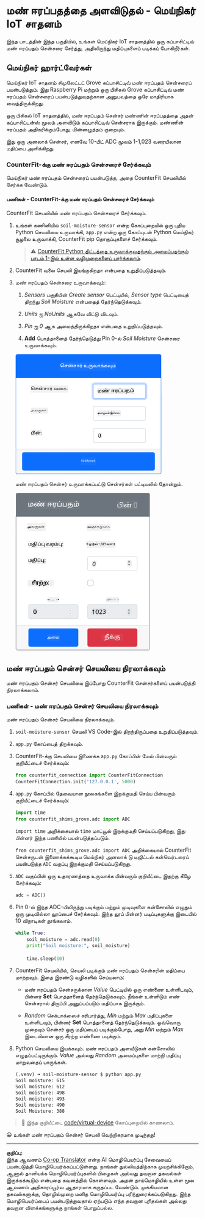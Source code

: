 <!--
CO_OP_TRANSLATOR_METADATA:
{
  "original_hash": "2bf65f162bcebd35fbcba5fd245afac4",
  "translation_date": "2025-10-11T12:24:50+00:00",
  "source_file": "2-farm/lessons/2-detect-soil-moisture/virtual-device-soil-moisture.md",
  "language_code": "ta"
}
-->
# மண் ஈரப்பதத்தை அளவிடுதல் - மெய்நிகர் IoT சாதனம்

இந்த பாடத்தின் இந்த பகுதியில், உங்கள் மெய்நிகர் IoT சாதனத்தில் ஒரு கப்பாசிட்டிவ் மண் ஈரப்பதம் சென்சரை சேர்த்து, அதிலிருந்து மதிப்புகளைப் படிக்கப் போகிறீர்கள்.

## மெய்நிகர் ஹார்ட்வேர்கள்

மெய்நிகர் IoT சாதனம் சிமுலேட்டட் Grove கப்பாசிட்டிவ் மண் ஈரப்பதம் சென்சரைப் பயன்படுத்தும். இது Raspberry Pi மற்றும் ஒரு பிசிகல் Grove கப்பாசிட்டிவ் மண் ஈரப்பதம் சென்சரைப் பயன்படுத்துவதற்கான அனுபவத்தை ஒரே மாதிரியாக வைத்திருக்கிறது.

ஒரு பிசிகல் IoT சாதனத்தில், மண் ஈரப்பதம் சென்சர் மண்ணின் ஈரப்பதத்தை அதன் கப்பாசிட்டன்ஸ் மூலம் அளவிடும் கப்பாசிட்டிவ் சென்சராக இருக்கும். மண்ணின் ஈரப்பதம் அதிகரிக்கும்போது, மின்னழுத்தம் குறையும்.

இது ஒரு அனலாக் சென்சர், எனவே 10-பிட் ADC மூலம் 1-1,023 வரையிலான மதிப்பை அளிக்கிறது.

### CounterFit-க்கு மண் ஈரப்பதம் சென்சரைச் சேர்க்கவும்

மெய்நிகர் மண் ஈரப்பதம் சென்சரைப் பயன்படுத்த, அதை CounterFit செயலியில் சேர்க்க வேண்டும்.

#### பணிகள் - CounterFit-க்கு மண் ஈரப்பதம் சென்சரைச் சேர்க்கவும்

CounterFit செயலியில் மண் ஈரப்பதம் சென்சரைச் சேர்க்கவும்.

1. உங்கள் கணினியில் `soil-moisture-sensor` என்ற கோப்புறையில் ஒரு புதிய Python செயலியை உருவாக்கி, `app.py` என்ற ஒரு கோப்புடன் Python மெய்நிகர் சூழலை உருவாக்கி, CounterFit pip தொகுப்புகளைச் சேர்க்கவும்.

    > ⚠️ [CounterFit Python திட்டத்தை உருவாக்குவதற்கும் அமைப்பதற்கும் பாடம் 1-இல் உள்ள வழிமுறைகளைப் பார்க்கலாம்](../../../1-getting-started/lessons/1-introduction-to-iot/virtual-device.md).

1. CounterFit வலை செயலி இயங்குகிறதா என்பதை உறுதிப்படுத்தவும்.

1. மண் ஈரப்பதம் சென்சரை உருவாக்கவும்:

    1. *Sensors* பகுதியின் *Create sensor* பெட்டியில், *Sensor type* பெட்டியைத் திறந்து *Soil Moisture* என்பதைத் தேர்ந்தெடுக்கவும்.

    1. *Units* ஐ *NoUnits* ஆகவே விட்டு விடவும்.

    1. *Pin* ஐ *0* ஆக அமைத்திருக்கிறதா என்பதை உறுதிப்படுத்தவும்.

    1. **Add** பொத்தானைத் தேர்ந்தெடுத்து Pin 0-ல் *Soil Moisture* சென்சரை உருவாக்கவும்.

    ![மண் ஈரப்பதம் சென்சர் அமைப்புகள்](../../../../../translated_images/counterfit-create-soil-moisture-sensor.35266135a5e0ae68b29a684d7db0d2933a8098b2307d197f7c71577b724603aa.ta.png)

    மண் ஈரப்பதம் சென்சர் உருவாக்கப்பட்டு சென்சர்கள் பட்டியலில் தோன்றும்.

    ![மண் ஈரப்பதம் சென்சர் உருவாக்கப்பட்டது](../../../../../translated_images/counterfit-soil-moisture-sensor.81742b2de0e9de60a3b3b9a2ff8ecc686d428eb6d71820f27a693be26e5aceee.ta.png)

## மண் ஈரப்பதம் சென்சர் செயலியை நிரலாக்கவும்

மண் ஈரப்பதம் சென்சர் செயலியை இப்போது CounterFit சென்சர்களைப் பயன்படுத்தி நிரலாக்கலாம்.

### பணிகள் - மண் ஈரப்பதம் சென்சர் செயலியை நிரலாக்கவும்

மண் ஈரப்பதம் சென்சர் செயலியை நிரலாக்கவும்.

1. `soil-moisture-sensor` செயலி VS Code-இல் திறந்திருப்பதை உறுதிப்படுத்தவும்.

1. `app.py` கோப்பைத் திறக்கவும்.

1. CounterFit-க்கு செயலியை இணைக்க `app.py` கோப்பின் மேல் பின்வரும் குறியீட்டைச் சேர்க்கவும்:

    ```python
    from counterfit_connection import CounterFitConnection
    CounterFitConnection.init('127.0.0.1', 5000)
    ```

1. `app.py` கோப்பில் தேவையான நூலகங்களை இறக்குமதி செய்ய பின்வரும் குறியீட்டைச் சேர்க்கவும்:

    ```python
    import time
    from counterfit_shims_grove.adc import ADC
    ```

    `import time` அறிக்கையால் `time` மாட்யூல் இறக்குமதி செய்யப்படுகிறது, இது பின்னர் இந்த பணியில் பயன்படுத்தப்படும்.

    `from counterfit_shims_grove.adc import ADC` அறிக்கையால் CounterFit சென்சருடன் இணைக்கக்கூடிய மெய்நிகர் அனலாக் டு டிஜிட்டல் கன்வெர்டரைப் பயன்படுத்த `ADC` வகுப்பு இறக்குமதி செய்யப்படுகிறது.

1. `ADC` வகுப்பின் ஒரு உதாரணத்தை உருவாக்க பின்வரும் குறியீட்டை இதற்கு கீழே சேர்க்கவும்:

    ```python
    adc = ADC()
    ```

1. Pin 0-ல் இந்த ADC-யிலிருந்து படிக்கும் மற்றும் முடிவுகளை கன்சோலில் எழுதும் ஒரு முடிவில்லா லூப்பைச் சேர்க்கவும். இந்த லூப் பின்னர் படிப்புகளுக்கு இடையில் 10 விநாடிகள் தூங்கலாம்.

    ```python
    while True:
        soil_moisture = adc.read(0)
        print("Soil moisture:", soil_moisture)
    
        time.sleep(10)
    ```

1. CounterFit செயலியில், செயலி படிக்கும் மண் ஈரப்பதம் சென்சரின் மதிப்பை மாற்றவும். இதை இரண்டு வழிகளில் செய்யலாம்:

    * மண் ஈரப்பதம் சென்சருக்கான *Value* பெட்டியில் ஒரு எண்ணை உள்ளிடவும், பின்னர் **Set** பொத்தானைத் தேர்ந்தெடுக்கவும். நீங்கள் உள்ளிடும் எண் சென்சரால் திருப்பி அனுப்பப்படும் மதிப்பாக இருக்கும்.

    * *Random* செக்பாக்ஸைச் சரிபார்த்து, *Min* மற்றும் *Max* மதிப்புகளை உள்ளிடவும், பின்னர் **Set** பொத்தானைத் தேர்ந்தெடுக்கவும். ஒவ்வொரு முறையும் சென்சர் ஒரு மதிப்பைப் படிக்கும்போது, அது *Min* மற்றும் *Max* இடையிலான ஒரு சீரற்ற எண்ணை படிக்கும்.

1. Python செயலியை இயக்கவும். மண் ஈரப்பதம் அளவீடுகள் கன்சோலில் எழுதப்பட்டிருக்கும். *Value* அல்லது *Random* அமைப்புகளை மாற்றி மதிப்பு மாறுவதைப் பாருங்கள்.

    ```output
    (.venv) ➜ soil-moisture-sensor $ python app.py 
    Soil moisture: 615
    Soil moisture: 612
    Soil moisture: 498
    Soil moisture: 493
    Soil moisture: 490
    Soil Moisture: 388
    ```

> 💁 இந்த குறியீட்டை [code/virtual-device](../../../../../2-farm/lessons/2-detect-soil-moisture/code/virtual-device) கோப்புறையில் காணலாம்.

😀 உங்கள் மண் ஈரப்பதம் சென்சர் செயலி வெற்றிகரமாக முடிந்தது!

---

**குறிப்பு**:  
இந்த ஆவணம் [Co-op Translator](https://github.com/Azure/co-op-translator) என்ற AI மொழிபெயர்ப்பு சேவையைப் பயன்படுத்தி மொழிபெயர்க்கப்பட்டுள்ளது. நாங்கள் துல்லியத்திற்காக முயற்சிக்கிறோம், ஆனால் தானியக்க மொழிபெயர்ப்புகளில் பிழைகள் அல்லது தவறான தகவல்கள் இருக்கக்கூடும் என்பதை கவனத்தில் கொள்ளவும். அதன் தாய்மொழியில் உள்ள மூல ஆவணம் அதிகாரப்பூர்வ ஆதாரமாக கருதப்பட வேண்டும். முக்கியமான தகவல்களுக்கு, தொழில்முறை மனித மொழிபெயர்ப்பு பரிந்துரைக்கப்படுகிறது. இந்த மொழிபெயர்ப்பைப் பயன்படுத்துவதால் ஏற்படும் எந்த தவறான புரிதல்கள் அல்லது தவறான விளக்கங்களுக்கு நாங்கள் பொறுப்பல்ல.